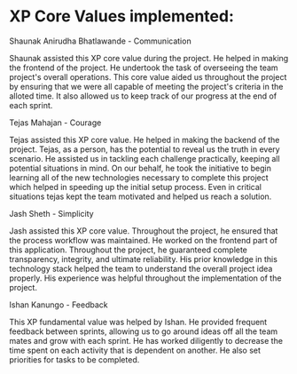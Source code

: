 # XP Core Values implemented:
Shaunak Anirudha Bhatlawande - Communication

Shaunak assisted this XP core value during the project. He helped in making the frontend of the project. He undertook the task of overseeing the team project's overall operations. This core value aided us throughout the project by ensuring that we were all capable of meeting the project's criteria in the alloted time. It also allowed us to keep track of our progress at the end of each sprint.

Tejas Mahajan - Courage

Tejas assisted this XP core value. He helped in making the backend of the project. Tejas, as a person, has the potential to reveal us the truth in every scenario.  He assisted us in tackling each challenge practically, keeping all potential situations in mind. On our behalf, he took the initiative to begin learning all of the new technologies necessary to complete this project which helped in speeding up the initial setup process. Even in critical situations tejas kept the team motivated and helped us reach a solution.

Jash Sheth - Simplicity

Jash assisted this XP core value. Throughout the project, he ensured that the process workflow was maintained. He worked on the frontend part of this application. Throughout the project, he guaranteed complete transparency, integrity, and ultimate reliability. His prior knowledge in this technology stack helped the team to understand the overall project idea properly. His experience was helpful throughout the implementation of the project.

Ishan Kanungo - Feedback

This XP fundamental value was helped by Ishan. He provided frequent feedback between sprints, allowing us to go around ideas off all the team mates and grow with each sprint. He has worked diligently to decrease the time spent on each activity that is dependent on another. He also set priorities for tasks to be completed. 
